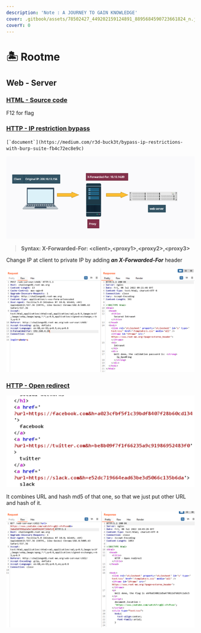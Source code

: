```yaml
---
description: 'Note : A JOURNEY TO GAIN KNOWLEDGE'
cover: .gitbook/assets/78502427_449202159124891_8895684590723661824_n.jpg
coverY: 0
---
```


# 🏝 Rootme

## Web - Server

### [HTML - Source code](https://www.root-me.org/en/Challenges/Web-Server/HTML-Source-code)

F12 for flag

### [HTTP - IP restriction bypass](https://www.root-me.org/en/Challenges/Web-Server/HTTP-IP-restriction-bypass)

``[`document`](https://medium.com/r3d-buck3t/bypass-ip-restrictions-with-burp-suite-fb4c72ec8e9c)``

![](<.gitbook/assets/image (39).png>)

> **Syntax: X-Forwarded-For: \<client>,\<proxy1>,\<proxy2>,\<proxy3>**

Change IP at client to private IP by adding _**an X-Forwarded-For**_ header

![](<.gitbook/assets/image (13).png>)

### [HTTP - Open redirect](https://www.root-me.org/en/Challenges/Web-Server/HTTP-Open-redirect)

![](<.gitbook/assets/image (35).png>)

It combines URL and hash md5 of that one, so that we just put other URL and hash of it.

![](<.gitbook/assets/image (29).png>)
